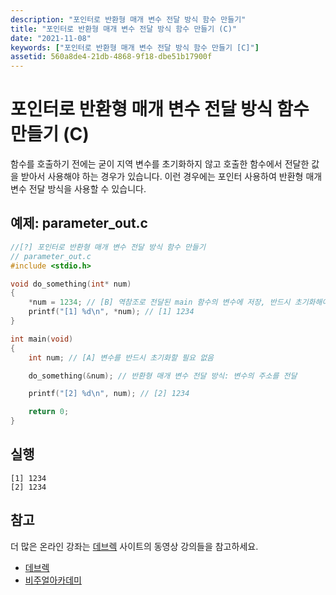 ```yaml
---
description: "포인터로 반환형 매개 변수 전달 방식 함수 만들기"
title: "포인터로 반환형 매개 변수 전달 방식 함수 만들기 (C)"
date: "2021-11-08"
keywords: ["포인터로 반환형 매개 변수 전달 방식 함수 만들기 [C]"]
assetid: 560a8de4-21db-4868-9f18-dbe51b17900f
---
```


# 포인터로 반환형 매개 변수 전달 방식 함수 만들기 (C)

함수를 호출하기 전에는 굳이 지역 변수를 초기화하지 않고 호출한 함수에서 전달한 값을 받아서 사용해야 하는 경우가 있습니다. 
이런 경우에는 포인터 사용하여 반환형 매개 변수 전달 방식을 사용할 수 있습니다. 


## 예제: parameter_out.c 


```C
//[?] 포인터로 반환형 매개 변수 전달 방식 함수 만들기
// parameter_out.c
#include <stdio.h>

void do_something(int* num)
{
    *num = 1234; // [B] 역참조로 전달된 main 함수의 변수에 저장, 반드시 초기화해야 함
    printf("[1] %d\n", *num); // [1] 1234
}

int main(void)
{
    int num; // [A] 변수를 반드시 초기화할 필요 없음

    do_something(&num); // 반환형 매개 변수 전달 방식: 변수의 주소를 전달 

    printf("[2] %d\n", num); // [2] 1234

    return 0;
}
```

## 실행

```Output
[1] 1234
[2] 1234
```


## 참고


더 많은 온라인 강좌는 [데브렉](http://www.devlec.com) 사이트의 동영상 강의들을 참고하세요. 

- [데브렉](http://www.devlec.com)
- [비주얼아카데미](https://www.visualacademy.com)


